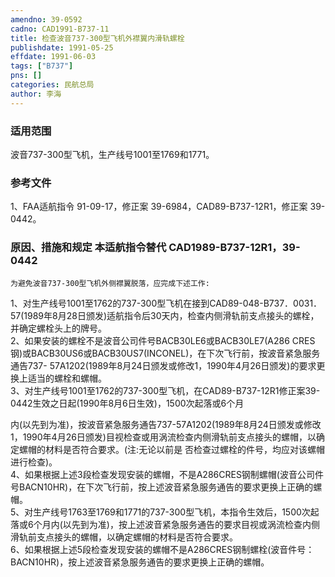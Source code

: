 ```yaml
---
amendno: 39-0592  
cadno: CAD1991-B737-11  
title: 检查波音737-300型飞机外襟翼内滑轨螺栓  
publishdate: 1991-05-25  
effdate: 1991-06-03  
tags: ["B737"]  
pns: []  
categories: 民航总局  
author: 李海  
---
```

  
### 适用范围  
波音737-300型飞机，生产线号1001至1769和1771。  
  
<!--more-->  
### 参考文件  
1、FAA适航指令 91-09-17，修正案 39-6984，CAD89-B737-12R1，修正案 39-0442。  
  
### 原因、措施和规定 本适航指令替代 CAD1989-B737-12R1，39-0442  
    为避免波音737-300型飞机外侧襟翼脱落，应完成下述工作:  
1、对生产线号1001至1762的737-300型飞机在接到CAD89-048-B737．0031．57(1989年8月28日颁发)适航指令后30天内，检查内侧滑轨前支点接头的螺栓，并确定螺栓头上的牌号。  
    2、如果安装的螺栓不是波音公司件号BACB30LE6或BACB30LE7(A286 CRES钢)或BACB30US6或BACB30US7(INCONEL)，在下次飞行前，按波音紧急服务通告737- 57A1202(1989年8月24日颁发或修改1，1990年4月26日颁发)的要求更换上适当的螺栓和螺帽。  
3、对生产线号1001至1762的737-300型飞机，在CAD89-B737-12R1修正案39-0442生效之日起(1990年8月6日生效)，1500次起落或6个月  
  
内(以先到为准)，按波音紧急服务通告737-57A1202(1989年8月24日颁发或修改1，1990年4月26日颁发)目视检查或用涡流检查内侧滑轨前支点接头的螺帽，以确定螺帽的材料是否符合要求。(注:无论以前是 否检查过螺栓的件号，均应对该螺帽进行检查)。  
    4、如果根据上述3段检查发现安装的螺帽，不是A286CRES钢制螺帽(波音公司件号BACN10HR)，在下次飞行前，按上述波音紧急服务通告的要求更换上正确的螺帽。  
5、对生产线号1763至1769和1771的737-300型飞机，本指令生效后，1500次起落或6个月内(以先到为准)，按上述波音紧急服务通告的要求目视或涡流检查内侧滑轨前支点接头的螺帽，以确定螺帽的材料是否符合要求。  
    6、如果根据上述5段检查发现安装的螺帽不是A286CRES钢制螺栓(波音件号：BACN10HR)，按上述波音紧急服务通告的要求更换上正确的螺帽。  
